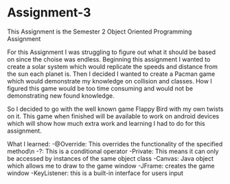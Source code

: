 # Assignment-3
This Assignment is the Semester 2 Object Oriented Programming Assignment

For this Assignment I was struggling to figure out what it should be based on since the choise was endless.
Beginning this assignment I wanted to create a solar system which would replicate the speeds and distance from the sun each planet is.
Then I decided I wanted to create a Pacman game which would demonstrate my knowledge on collision and classes. How I figured this game would be too time consuming and would not be demonstrating new found knowledge.

So I decided to go with the well known game Flappy Bird with my own twists on it.
This game when finished will be available to work on android devices which will show how much extra work and learning I had to do for this assignment.


What I learned:
-@Override: This overrides the functionality of the specified method\n
-?: This is a conditional operator
-Private: This means it can only be accessed by instances of the same object class
-Canvas: Java object which allows me to draw to the game window
-JFrame: creates the game window
-KeyListener: this is a built-in interface for users input
